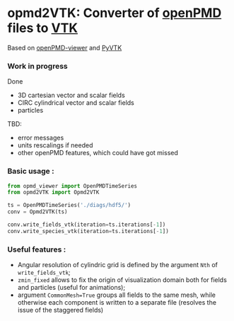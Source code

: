 # opmd2VTK: Converter of [openPMD](http://www.openpmd.org/#/start) files to  [VTK](https://www.vtk.org) 

Based on [openPMD-viewer](https://github.com/openPMD/openPMD-viewer) and [PyVTK](https://github.com/pearu/pyvtk)

### Work in progress

Done
- 3D cartesian vector and scalar fields
- CIRC cylindrical vector and scalar fields
- particles

TBD:
- error messages
- units rescalings if needed
- other openPMD features, which could have got missed

### Basic usage :
```python
from opmd_viewer import OpenPMDTimeSeries
from opmd2VTK import Opmd2VTK

ts = OpenPMDTimeSeries('./diags/hdf5/')
conv = Opmd2VTK(ts)

conv.write_fields_vtk(iteration=ts.iterations[-1])
conv.write_species_vtk(iteration=ts.iterations[-1])
```
 
### Useful features :
- Angular resolution of cylindric grid is defined by the argument `Nth` of `write_fields_vtk`;
- `zmin_fixed` allows to fix the origin of visualization domain both for fields and particles (useful for animations);
- argument `CommonMesh=True` groups all fields to the same mesh, while otherwise each component is written to a separate file (resolves the issue of the staggered fields)
